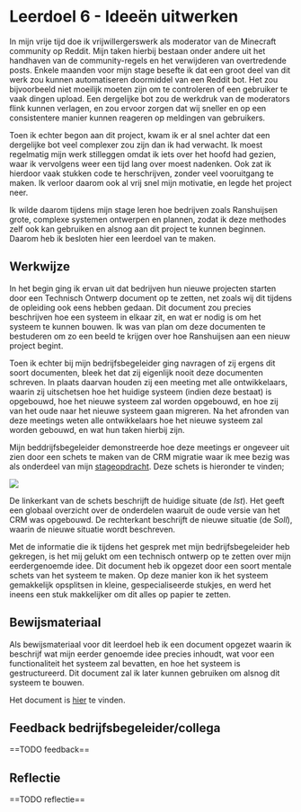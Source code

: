 ﻿# Leerdoel 6 - Ideeën uitwerken

In mijn vrije tijd doe ik vrijwillergerswerk als moderator van de Minecraft community op Reddit. Mijn taken hierbij bestaan onder andere uit het handhaven van de community-regels en het verwijderen van overtredende posts. Enkele maanden voor mijn stage besefte ik dat een groot deel van dit werk zou kunnen automatiseren doormiddel van een Reddit bot. Het zou bijvoorbeeld niet moeilijk moeten zijn om te controleren of een gebruiker te vaak dingen upload. Een dergelijke bot zou de werkdruk van de moderators flink kunnen verlagen, en zou ervoor zorgen dat wij sneller en op een consistentere manier kunnen reageren op meldingen van gebruikers.

Toen ik echter begon aan dit project, kwam ik er al snel achter dat een dergelijke bot veel complexer zou zijn dan ik had verwacht. Ik moest regelmatig mijn werk stilleggen omdat ik iets over het hoofd had gezien, waar ik vervolgens weer een tijd lang over moest nadenken. Ook zat ik hierdoor vaak stukken code te herschrijven, zonder veel vooruitgang te maken. Ik verloor daarom ook al vrij snel mijn motivatie, en legde het project neer.

Ik wilde daarom tijdens mijn stage leren hoe bedrijven zoals Ranshuijsen grote, complexe systemen ontwerpen en plannen, zodat ik deze methodes zelf ook kan gebruiken en alsnog aan dit project te kunnen beginnen. Daarom heb ik besloten hier een leerdoel van te maken.

## Werkwijze
In het begin ging ik ervan uit dat bedrijven hun nieuwe projecten starten door een Technisch Ontwerp document op te zetten, net zoals wij dit tijdens de opleiding ook eens hebben gedaan. Dit document zou precies beschrijven hoe een systeem in elkaar zit, en wat er nodig is om het systeem te kunnen bouwen. Ik was van plan om deze documenten te bestuderen om zo een beeld te krijgen over hoe Ranshuijsen aan een nieuw project begint.  
  
Toen ik echter bij mijn bedrijfsbegeleider ging navragen of zij ergens dit soort documenten, bleek het dat zij eigenlijk nooit deze documenten schreven. In plaats daarvan houden zij een meeting met alle ontwikkelaars, waarin zij uitschetsen hoe het huidige systeem (indien deze bestaat) is opgebouwd, hoe het nieuwe systeem zal worden opgebouwd, en hoe zij van het oude naar het nieuwe systeem gaan migreren. Na het afronden van deze meetings weten alle ontwikkelaars hoe het nieuwe systeem zal worden gebouwd, en wat hun taken hierbij zijn.

Mijn beddrijfsbegeleider demonstreerde hoe deze meetings er ongeveer uit zien door een schets te maken van de CRM migratie waar ik mee bezig was als onderdeel van mijn [stageopdracht](Content/Stage3/Stageopdracht). Deze schets is hieronder te vinden;

![](Assets/Images/CRM_migratie_schets.PNG)  
  
De linkerkant van de schets beschrijft de huidige situate (de _Ist_). Het geeft een globaal overzicht over de onderdelen waaruit de oude versie van het CRM was opgebouwd. De rechterkant beschrijft de nieuwe situatie (de _Soll_), waarin de nieuwe situatie wordt beschreven.  
  
Met de informatie die ik tijdens het gesprek met mijn bedrijfsbegeleider heb gekregen, is het mij gelukt om een technisch ontwerp op te zetten over mijn eerdergenoemde idee. Dit document heb ik opgezet door een soort mentale schets van het systeem te maken. Op deze manier kon ik het systeem gemakkelijk opsplitsen in kleine, gespecialiseerde stukjes, en werd het ineens een stuk makkelijker om dit alles op papier te zetten.

## Bewijsmateriaal
Als bewijsmateriaal voor dit leerdoel heb ik een document opgezet waarin ik beschrijf wat mijn eerder genoemde idee precies inhoudt, wat voor een functionaliteit het systeem zal bevatten, en hoe het systeem is gestructureerd. Dit document zal ik later kunnen gebruiken om alsnog dit systeem te bouwen.

Het document is [hier](Content/Stage3/Bewijsmateriaal/6) te vinden.

## Feedback bedrijfsbegeleider/collega
==TODO feedback==

## Reflectie
==TODO reflectie==
